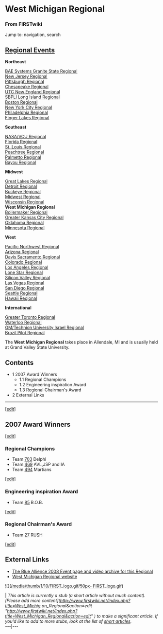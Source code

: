 # West Michigan Regional

### From FIRSTwiki

Jump to: navigation, search

[Regional Events](/index.php/Index_of_Regionals "Index of Regionals" )  
---  
  
**Northeast**  

[BAE Systems Granite State
Regional](/index.php/BAE_Systems_Granite_State_Regional "BAE Systems Granite
State Regional" )  
[New Jersey Regional](/index.php/New_Jersey_Regional "New Jersey Regional" )  
[Pittsburgh Regional](/index.php/Pittsburgh_Regional "Pittsburgh Regional" )  
[Chesapeake Regional](/index.php/Chesapeake_Regional "Chesapeake Regional" )  
[UTC New England Regional](/index.php/UTC_New_England_Regional "UTC New
England Regional" )  
[SBPLI Long Island Regional](/index.php/SBPLI_Long_Island_Regional "SBPLI Long
Island Regional" )  
[Boston Regional](/index.php/Boston_Regional "Boston Regional" )  
[New York City Regional](/index.php/New_York_City_Regional "New York City
Regional" )  
[Philadelphia Regional](/index.php/Philadelphia_Regional "Philadelphia
Regional" )  
[Finger Lakes Regional](/index.php/Finger_Lakes_Regional "Finger Lakes
Regional" )  

**Southeast**  

[NASA/VCU Regional](/index.php/NASA/VCU_Regional "NASA/VCU Regional" )  
[Florida Regional](/index.php/Florida_Regional "Florida Regional" )  
[St. Louis Regional](/index.php/St._Louis_Regional "St. Louis Regional" )  
[Peachtree Regional](/index.php/Peachtree_Regional "Peachtree Regional" )  
[Palmetto Regional](/index.php/Palmetto_Regional "Palmetto Regional" )  
[Bayou Regional](/index.php/Bayou_Regional "Bayou Regional" )  

**Midwest**  

[Great Lakes Regional](/index.php/Great_Lakes_Regional "Great Lakes Regional"
)  
[Detroit Regional](/index.php/Detroit_Regional "Detroit Regional" )  
[Buckeye Regional](/index.php/Buckeye_Regional "Buckeye Regional" )  
[Midwest Regional](/index.php/Midwest_Regional "Midwest Regional" )  
[Wisconsin Regional](/index.php/Wisconsin_Regional "Wisconsin Regional" )  
**West Michigan Regional**  
[Boilermaker Regional](/index.php/Boilermaker_Regional "Boilermaker Regional"
)  
[Greater Kansas City Regional](/index.php/Greater_Kansas_City_Regional
"Greater Kansas City Regional" )  
[Oklahoma Regional](/index.php/Oklahoma_Regional "Oklahoma Regional" )  
[Minnesota Regional](/index.php/Minnesota_Regional "Minnesota Regional" )  

**West**  

[Pacific Northwest Regional](/index.php/Pacific_Northwest_Regional "Pacific
Northwest Regional" )  
[Arizona Regional](/index.php/Arizona_Regional "Arizona Regional" )  
[Davis Sacramento Regional](/index.php/Davis_Sacramento_Regional "Davis
Sacramento Regional" )  
[Colorado Regional](/index.php/Colorado_Regional "Colorado Regional" )  
[Los Angeles Regional](/index.php/Los_Angeles_Regional "Los Angeles Regional"
)  
[Lone Star Regional](/index.php/Lone_Star_Regional "Lone Star Regional" )  
[Silicon Valley Regional](/index.php/Silicon_Valley_Regional "Silicon Valley
Regional" )  
[Las Vegas Regional](/index.php/Las_Vegas_Regional "Las Vegas Regional" )  
[San Diego Regional](/index.php/San_Diego_Regional "San Diego Regional" )  
[Seattle Regional](/index.php/Seattle_Regional "Seattle Regional" )  
[Hawaii Regional](/index.php/Hawaii_Regional "Hawaii Regional" )  

**International**  

[Greater Toronto Regional](/index.php/Greater_Toronto_Regional "Greater
Toronto Regional" )  
[Waterloo Regional](/index.php/Waterloo_Regional "Waterloo Regional" )  
[GM/Technion University Israel
Regional](/index.php/GM/Technion_University_Israel_Regional "GM/Technion
University Israel Regional" )  
[Brazil Pilot Regional](/index.php/Brazil_Pilot_Regional "Brazil Pilot
Regional" )  
  
  
  
The **West Michigan Regional** takes place in Allendale, MI and is usually
held at Grand Valley State University.

## Contents

  * 1 2007 Award Winners
    * 1.1 Regional Champions
    * 1.2 Engineering inspiration Award
    * 1.3 Regional Chairman's Award
  * 2 External Links  
---  
  
[[edit](/index.php?title=West_Michigan_Regional&action=edit&section=1 "Edit
section: 2007 Award Winners" )]

## 2007 Award Winners

[[edit](/index.php?title=West_Michigan_Regional&action=edit&section=2 "Edit
section: Regional Champions" )]

### Regional Champions

  * Team [703](/index.php/703 "703" ) Delphi 
  * Team [469](/index.php/469 "469" ) AVL,JSP and IA 
  * Team [494](/index.php/494 "494" ) Martians 

[[edit](/index.php?title=West_Michigan_Regional&action=edit&section=3 "Edit
section: Engineering inspiration Award" )]

### Engineering inspiration Award

  * Team [85](/index.php/85 "85" ) B.O.B. 

[[edit](/index.php?title=West_Michigan_Regional&action=edit&section=4 "Edit
section: Regional Chairman's Award" )]

### Regional Chairman's Award

  * Team [27](/index.php/27 "27" ) RUSH 

  

[[edit](/index.php?title=West_Michigan_Regional&action=edit&section=5 "Edit
section: External Links" )]

## External Links

  * [The Blue Allience 2008 Event page and video archive for this Regional](http://www.thebluealliance.net/tbatv/event.php?eventid=164 "http://www.thebluealliance.net/tbatv/event.php?eventid=164" )
  * [West Michigan Regional website](http://www.westmichiganregional.com "http://www.westmichiganregional.com" )

[![](/media/thumb/1/10/FIRST_logo.gif/50px-
FIRST_logo.gif)](/index.php/Image:FIRST_logo.gif "" )

|  _This article is currently a stub (a short article without much content).
[Please add more content](http://www.firstwiki.net/index.php?title=West_Michig
an_Regional&action=edit
"http://www.firstwiki.net/index.php?title=West_Michigan_Regional&action=edit"
) to make a significant article. If you'd like to add to more stubs, look at
the list of [short articles](/index.php/Special:Shortpages
"Special:Shortpages" )._  
---|---  
  
